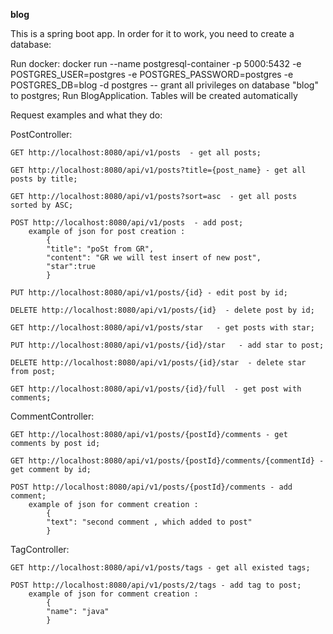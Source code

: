**blog**

This is a spring boot app. In order for it to work, you need to create a database:

Run docker: 
docker run --name postgresql-container -p 5000:5432 -e POSTGRES_USER=postgres -e POSTGRES_PASSWORD=postgres -e POSTGRES_DB=blog -d postgres
-- grant all privileges on database "blog" to postgres;
Run BlogApplication. Tables will be created automatically

Request examples and what they do:

PostController:

    GET http://localhost:8080/api/v1/posts  - get all posts;

    GET http://localhost:8080/api/v1/posts?title={post_name} - get all posts by title;

    GET http://localhost:8080/api/v1/posts?sort=asc  - get all posts sorted by ASC;

    POST http://localhost:8080/api/v1/posts  - add post;
        example of json for post creation :
            {
            "title": "poSt from GR",
            "content": "GR we will test insert of new post",
            "star":true
            }

    PUT http://localhost:8080/api/v1/posts/{id} - edit post by id;

    DELETE http://localhost:8080/api/v1/posts/{id}  - delete post by id;

    GET http://localhost:8080/api/v1/posts/star   - get posts with star;

    PUT http://localhost:8080/api/v1/posts/{id}/star   - add star to post;

    DELETE http://localhost:8080/api/v1/posts/{id}/star  - delete star from post;

    GET http://localhost:8080/api/v1/posts/{id}/full  - get post with comments;
  
CommentController:

    GET http://localhost:8080/api/v1/posts/{postId}/comments - get comments by post id;

    GET http://localhost:8080/api/v1/posts/{postId}/comments/{commentId} - get comment by id;

    POST http://localhost:8080/api/v1/posts/{postId}/comments - add comment;
        example of json for comment creation :
            {
            "text": "second comment , which added to post"
            }

TagController: 

    GET http://localhost:8080/api/v1/posts/tags - get all existed tags;

    POST http://localhost:8080/api/v1/posts/2/tags - add tag to post;
        example of json for comment creation :
            {
            "name": "java"
            }